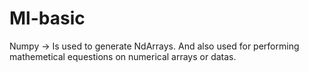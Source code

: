 # Ml-basic
Numpy -> Is used to generate NdArrays. And also used for performing mathemetical equestions on numerical arrays or datas.

